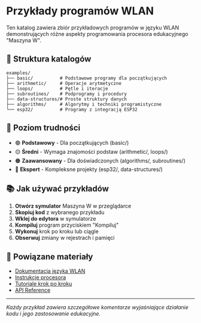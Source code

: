 # Przykłady programów WLAN

Ten katalog zawiera zbiór przykładowych programów w języku WLAN demonstrujących różne aspekty programowania procesora edukacyjnego "Maszyna W".

## 📁 Struktura katalogów

```
examples/
├── basic/          # Podstawowe programy dla początkujących
├── arithmetic/     # Operacje arytmetyczne
├── loops/          # Pętle i iteracje
├── subroutines/    # Podprogramy i procedury
├── data-structures/# Proste struktury danych
├── algorithms/     # Algorytmy i techniki programistyczne
└── esp32/          # Programy z integracją ESP32
```

## 🎯 Poziom trudności

- 🟢 **Podstawowy** - Dla początkujących (basic/)
- 🟡 **Średni** - Wymaga znajomości podstaw (arithmetic/, loops/)
- 🟠 **Zaawansowany** - Dla doświadczonych (algorithms/, subroutines/)
- 🔴 **Ekspert** - Kompleksne projekty (esp32/, data-structures/)

## 📚 Jak używać przykładów

1. **Otwórz symulator** Maszyna W w przeglądarce
2. **Skopiuj kod** z wybranego przykładu
3. **Wklej do edytora** w symulatorze
4. **Kompiluj** program przyciskiem "Kompiluj"
5. **Wykonuj** krok po kroku lub ciągle
6. **Obserwuj** zmiany w rejestrach i pamięci

## 🔗 Powiązane materiały

- [Dokumentacja języka WLAN](../DOKUMENTACJA.md#język-wlan)
- [Instrukcje procesora](../DOKUMENTACJA_TECHNICZNA.md#architektura-procesora)
- [Tutoriale krok po kroku](../tutorials/)
- [API Reference](../API_DOCS.md)

---

*Każdy przykład zawiera szczegółowe komentarze wyjaśniające działanie kodu i jego zastosowanie edukacyjne.*